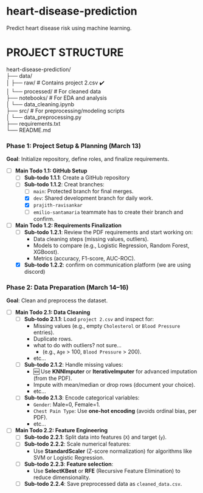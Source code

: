 # heart-disease-prediction
Predict heart disease risk using machine learning.

# PROJECT STRUCTURE
heart-disease-prediction/  
├── data/  
│   ├── raw/            # Contains project 2.csv ✔️  
│   └── processed/      # For cleaned data  
├── notebooks/          # For EDA and analysis  
│   └── data_cleaning.ipynb  
├── src/                # For preprocessing/modeling scripts  
│   └── data_preprocessing.py  
├── requirements.txt  
└── README.md  

### **Phase 1: Project Setup & Planning (March 13)**

**Goal**: Initialize repository, define roles, and finalize requirements.

- [ ]  **Main Todo 1.1: GitHub Setup**
    - [ ]  **Sub-todo 1.1.1**: Create a GitHub repository
    - [ ]  **Sub-todo 1.1.2**: Creat branches:
        - [ ]  `main`: Protected branch for final merges.
        - [x]  `dev`: Shared development branch for daily work.
        - [x]  `prajith-ravisankar`
        - [ ]  `emilio-santamaria` teammate has to create their branch and confirm.
- [ ]  **Main Todo 1.2: Requirements Finalization**
    - [ ]  **Sub-todo 1.2.1**: Review the PDF requirements and start working on:
        - Data cleaning steps (missing values, outliers).
        - Models to compare (e.g., Logistic Regression, Random Forest, XGBoost).
        - Metrics (accuracy, F1-score, AUC-ROC).
    - [x]  **Sub-todo 1.2.2**: confirm on communication platform (we are using discord)

### **Phase 2: Data Preparation (March 14–16)**

**Goal**: Clean and preprocess the dataset.

- [ ]  **Main Todo 2.1: Data Cleaning**
    - [ ]  **Sub-todo 2.1.1**: Load `project 2.csv` and inspect for:
        - Missing values (e.g., empty `Cholesterol` or `Blood Pressure` entries).
        - Duplicate rows.
        - what to do with outliers? not sure…
            - (e.g., `Age` > 100, `Blood Pressure` > 200).
        - etc…
    - [ ]  **Sub-todo 2.1.2**: Handle missing values:
        - 🆕 Use **KNNImputer** or **IterativeImputer** for advanced imputation (from the PDF).
        - Impute with mean/median or drop rows (document your choice).
        - etc…
    - [ ]  **Sub-todo 2.1.3**: Encode categorical variables:
        - `Gender`: Male=0, Female=1.
        - `Chest Pain Type`: Use **one-hot encoding** (avoids ordinal bias, per PDF).
        - etc…
- [ ]  **Main Todo 2.2: Feature Engineering**
    - [ ]  **Sub-todo 2.2.1**: Split data into features (`X`) and target (`y`).
    - [ ]  **Sub-todo 2.2.2**: Scale numerical features:
        - Use **StandardScaler** (Z-score normalization) for algorithms like SVM or Logistic Regression.
    - [ ]  **Sub-todo 2.2.3**: **Feature selection**:
        - Use **SelectKBest** or **RFE** (Recursive Feature Elimination) to reduce dimensionality.
    - [ ]  **Sub-todo 2.2.4**: Save preprocessed data as `cleaned_data.csv`.